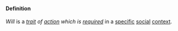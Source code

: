 #### Definition

*Will* is a *[trait](https://github.com/gcassel/Modular-Organizing-Terminology/blob/master/terms/trait.md) of [action](https://github.com/gcassel/Modular-Organizing-Terminology/blob/master/terms/act.md) which is [required](https://github.com/gcassel/Modular-Organizing-Terminology/blob/master/terms/require.md)* in a [specific](https://github.com/gcassel/Modular-Organizing-Terminology/blob/master/terms/specific.md) [social](https://github.com/gcassel/Modular-Organizing-Terminology/blob/master/terms/social.md) [context](https://github.com/gcassel/Modular-Organizing-Terminology/blob/master/terms/context.md).
